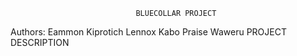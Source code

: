                                 BLUECOLLAR PROJECT
Authors: Eammon Kiprotich
         Lennox Kabo
         Praise Waweru
                                PROJECT DESCRIPTION

